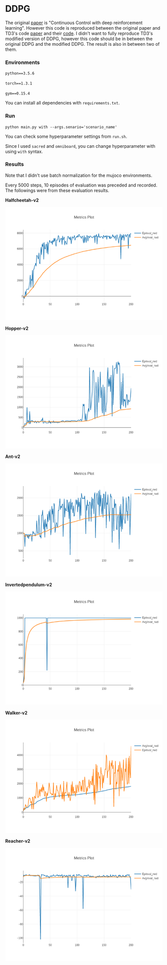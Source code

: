 # DDPG
The original [paper](https://arxiv.org/abs/1509.02971) is "Continuous Control with deep reinforcement learning". However this code is reproduced between the original paper and TD3's code [paper](https://arxiv.org/pdf/1802.09477.pdf) and their [code](https://github.com/sfujim/TD3). I didn't want to fully reproduce TD3's modified version of DDPG, however this code should be in between the original DDPG and the modified DDPG. The result is also in between two of them. 



### Environments

```
python==3.5.6

torch==1.3.1

gym==0.15.4
```

You can install all dependencies with ```requirements.txt```.



### Run

```
python main.py with --args.senario='scenario_name'
```

You can check some hyperparameter settings from ```run.sh```.

Since I used ```sacred``` and ```omniboard```, you can change hyperparameter with using ``with`` syntax.



### Results

Note that I didn't use batch normalization for the mujoco environments.

Every 5000 steps, 10 episodes of evaluation was preceded and recorded. The followings were from these evaluation results.



**Halfcheetah-v2**

![Halfcheetah-v2](https://github.com/yongjin-shin/rl_torch/blob/master/DDPG/assets/half.png)



**Hopper-v2**

![Hopper-v2](https://github.com/yongjin-shin/rl_torch/blob/master/DDPG/assets/hopper.png)



**Ant-v2**

![Ant-v2](https://github.com/yongjin-shin/rl_torch/blob/master/DDPG/assets/ant.png)



**Invertedpendulum-v2**

![Invertedpendulum-v2](https://github.com/yongjin-shin/rl_torch/blob/master/DDPG/assets/invertedpen.png)



**Walker-v2**

![Walker-v2](https://github.com/yongjin-shin/rl_torch/blob/master/DDPG/assets/walker.png)



**Reacher-v2**

![Reacher-v2](https://github.com/yongjin-shin/rl_torch/blob/master/DDPG/assets/reacher.png)





